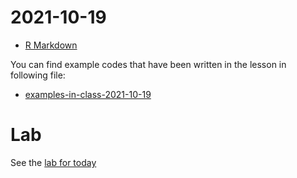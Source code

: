 # 2021-10-19

- [R Markdown](../course-content/RMarkdown.md)


You can find example codes that have been written in the lesson in following file:
 - [examples-in-class-2021-10-19](examples-in-class-2021-10-19.7z)

# Lab

See the [lab for today](Lab-2021-10-19.md)